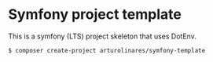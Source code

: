 Symfony project template
========

This is a symfony (LTS) project skeleton that uses DotEnv.

```
$ composer create-project arturolinares/symfony-template
```
